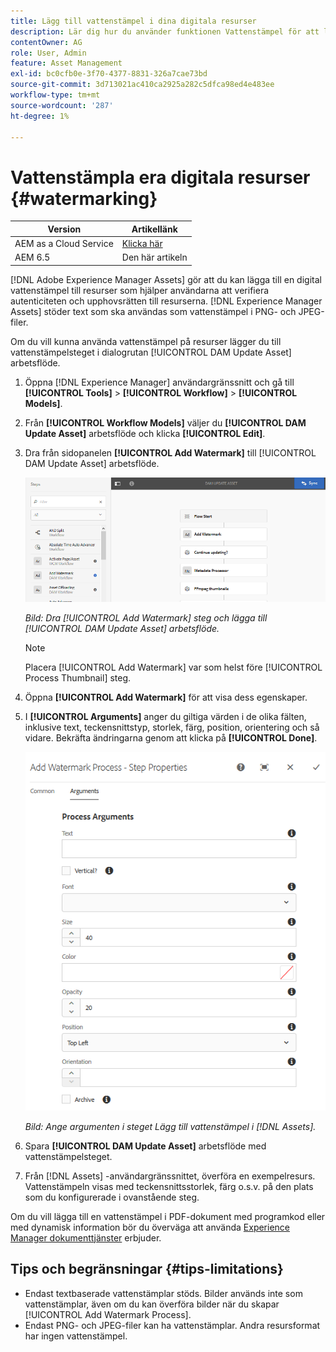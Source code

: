 ```yaml
---
title: Lägg till vattenstämpel i dina digitala resurser
description: Lär dig hur du använder funktionen Vattenstämpel för att lägga till en digital vattenstämpel till resurser.
contentOwner: AG
role: User, Admin
feature: Asset Management
exl-id: bc0cfb0e-3f70-4377-8831-326a7cae73bd
source-git-commit: 3d713021ac410ca2925a282c5dfca98ed4e483ee
workflow-type: tm+mt
source-wordcount: '287'
ht-degree: 1%

---
```


# Vattenstämpla era digitala resurser {#watermarking}

| Version | Artikellänk |
| -------- | ---------------------------- |
| AEM as a Cloud Service | [Klicka här](https://experienceleague.adobe.com/docs/experience-manager-cloud-service/content/assets/manage/watermark-assets.html?lang=en) |
| AEM 6.5 | Den här artikeln |

[!DNL Adobe Experience Manager Assets] gör att du kan lägga till en digital vattenstämpel till resurser som hjälper användarna att verifiera autenticiteten och upphovsrätten till resurserna. [!DNL Experience Manager Assets] stöder text som ska användas som vattenstämpel i PNG- och JPEG-filer.

Om du vill kunna använda vattenstämpel på resurser lägger du till vattenstämpelsteget i dialogrutan [!UICONTROL DAM Update Asset] arbetsflöde.

1. Öppna [!DNL Experience Manager] användargränssnitt och gå till **[!UICONTROL Tools]** > **[!UICONTROL Workflow]** > **[!UICONTROL Models]**.
1. Från **[!UICONTROL Workflow Models]** väljer du **[!UICONTROL DAM Update Asset]** arbetsflöde och klicka **[!UICONTROL Edit]**.

1. Dra från sidopanelen **[!UICONTROL Add Watermark]** till [!UICONTROL DAM Update Asset] arbetsflöde.

   ![Dra [!UICONTROL Add Watermark] steg och lägga till [!UICONTROL DAM Update Asset] arbetsflöde](assets/add_watermark_step_aem_assets.png)

   *Bild: Dra [!UICONTROL Add Watermark] steg och lägga till [!UICONTROL DAM Update Asset] arbetsflöde.*

   >[!NOTE]
   >
   >Placera [!UICONTROL Add Watermark] var som helst före [!UICONTROL Process Thumbnail] steg.

1. Öppna **[!UICONTROL Add Watermark]** för att visa dess egenskaper.
1. I **[!UICONTROL Arguments]** anger du giltiga värden i de olika fälten, inklusive text, teckensnittstyp, storlek, färg, position, orientering och så vidare. Bekräfta ändringarna genom att klicka på **[!UICONTROL Done]**.

   ![Ange argumenten i steget Lägg till vattenstämpel i [!DNL Assets]](assets/arguments_add_watermark_aem_assets.png)

   *Bild: Ange argumenten i steget Lägg till vattenstämpel i [!DNL Assets].*

1. Spara **[!UICONTROL DAM Update Asset]** arbetsflöde med vattenstämpelsteget.
1. Från [!DNL Assets] -användargränssnittet, överföra en exempelresurs. Vattenstämpeln visas med teckensnittsstorlek, färg o.s.v. på den plats som du konfigurerade i ovanstående steg.

Om du vill lägga till en vattenstämpel i PDF-dokument med programkod eller med dynamisk information bör du överväga att använda [Experience Manager dokumenttjänster](/help/forms/using/overview-aem-document-services.md) erbjuder.

## Tips och begränsningar {#tips-limitations}

* Endast textbaserade vattenstämplar stöds. Bilder används inte som vattenstämplar, även om du kan överföra bilder när du skapar [!UICONTROL Add Watermark Process].
* Endast PNG- och JPEG-filer kan ha vattenstämplar. Andra resursformat har ingen vattenstämpel.
